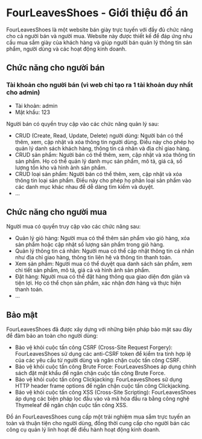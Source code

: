 # FourLeavesShoes - Giới thiệu đồ án

FourLeavesShoes là một website bán giày trực tuyến với đầy đủ chức năng cho cả người bán và người mua. Website này được thiết kế để đáp ứng nhu cầu mua sắm giày của khách hàng và giúp người bán quản lý thông tin sản phẩm, người dùng và các hoạt động kinh doanh.

## Chức năng cho người bán
### Tài khoản cho người bán (vì web chỉ tạo ra 1 tài khoản duy nhất cho admin)
- Tài khoản: admin
- Mật khẩu: 123

Người bán có quyền truy cập vào các chức năng quản lý sau:

- CRUD (Create, Read, Update, Delete) người dùng: Người bán có thể thêm, xem, cập nhật và xóa thông tin người dùng. Điều này cho phép họ quản lý danh sách khách hàng, thông tin cá nhân và địa chỉ giao hàng.
- CRUD sản phẩm: Người bán có thể thêm, xem, cập nhật và xóa thông tin sản phẩm. Họ có thể quản lý danh mục sản phẩm, mô tả, giá cả, số lượng tồn kho và hình ảnh sản phẩm.
- CRUD loại sản phẩm: Người bán có thể thêm, xem, cập nhật và xóa thông tin loại sản phẩm. Điều này cho phép họ phân loại sản phẩm vào các danh mục khác nhau để dễ dàng tìm kiếm và duyệt.
- ...

## Chức năng cho người mua

Người mua có quyền truy cập vào các chức năng sau:

- Quản lý giỏ hàng: Người mua có thể thêm sản phẩm vào giỏ hàng, xóa sản phẩm hoặc cập nhật số lượng sản phẩm trong giỏ hàng.
- Quản lý thông tin cá nhân: Người mua có thể cập nhật thông tin cá nhân như địa chỉ giao hàng, thông tin liên hệ và thông tin thanh toán.
- Xem sản phẩm: Người mua có thể duyệt qua danh sách sản phẩm, xem chi tiết sản phẩm, mô tả, giá cả và hình ảnh sản phẩm.
- Đặt hàng: Người mua có thể đặt hàng thông qua giao diện đơn giản và tiện lợi. Họ có thể chọn sản phẩm, xác nhận đơn hàng và thực hiện thanh toán.
- ...

## Bảo mật

FourLeavesShoes đã được xây dựng với những biện pháp bảo mật sau đây để đảm bảo an toàn cho người dùng:

- Bảo vệ khỏi cuộc tấn công CSRF (Cross-Site Request Forgery): FourLeavesShoes sử dụng các anti-CSRF token để kiểm tra tính hợp lệ của các yêu cầu từ người dùng và ngăn chặn cuộc tấn công CSRF.
- Bảo vệ khỏi cuộc tấn công Brute Force: FourLeavesShoes áp dụng chính sách đặt mật khẩu để ngăn chặn cuộc tấn công Brute Force.
- Bảo vệ khỏi cuộc tấn công Clickjacking: FourLeavesShoes sử dụng HTTP header frame options để ngăn chặn cuộc tấn công Clickjacking.
- Bảo vệ khỏi cuộc tấn công XSS (Cross-Site Scripting): FourLeavesShoes áp dụng các biện pháp lọc đầu vào và mã hóa đầu ra bằng công nghệ Thymeleaf để ngăn chặn cuộc tấn công XSS.

Đồ án FourLeavesShoes cung cấp một trải nghiệm mua sắm trực tuyến an toàn và thuận tiện cho người dùng, đồng thời cung cấp cho người bán các công cụ quản lý linh hoạt để điều hành hoạt động kinh doanh.
